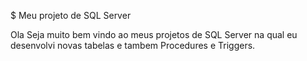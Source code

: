 $ Meu projeto de SQL Server

Ola 
Seja muito bem vindo ao meus projetos de SQL Server na qual eu desenvolvi novas tabelas e tambem Procedures e Triggers.
